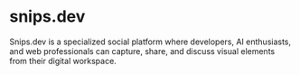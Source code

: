 # snips.dev
Snips.dev is a specialized social platform where developers, AI enthusiasts, and web professionals can capture, share, and discuss visual elements from their digital workspace. 
